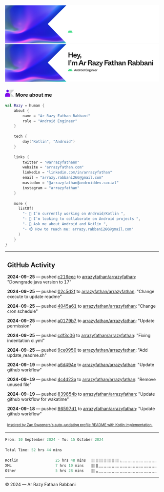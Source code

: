 ![Ar Razy Fathan Rabbani Banner](https://github.com/arrazyfathan/arrazyfathan/blob/main/media/banner-dark.png#gh-dark-mode-only)
![Ar Razy Fathan Rabbani Banner](https://github.com/arrazyfathan/arrazyfathan/blob/main/media/banner-light.png#gh-light-mode-only)

### <img width="30" alt="about" src="https://github.com/arrazyfathan/arrazyfathan/blob/main/media/about.png"> More about me

```kotlin
val Razy = human {
    about {
        name = "Ar Razy Fathan Rabbani"
        role = "Android Engineer"
    }

    tech {
        day("Kotlin", "Android")
    }

    links {
        twitter = "@arrazyfathann"
        website = "arrazyfathan.com"
        linkedin = "linkedin.com/in/arrazyfathan"
        email = "arrazy.rabbani266@gmail.com"
        mastodon = "@arrazyfathan@androiddev.social"
        instagram = "arrazyfathan"
    }

    more {
      listOf(
        "- 🔭 I’m currently working on Android/Kotlin ",
        "- 👯 I’m looking to collaborate on Android projects ",
        "- 💬 Ask me about Android and Kotlin ",
        "- 📫 How to reach me: arrazy.rabbani266@gmail.com"
      )
    }
}
```


<table><tr><td valign="top" width="100%">    

## GitHub Activity

**2024-09-25** — pushed [c216eec](https://github.com/arrazyfathan/arrazyfathan/commits/c216eec71936c8dea7596b046f3b5752db049b2e) to [arrazyfathan/arrazyfathan](https://github.com/arrazyfathan/arrazyfathan): "Downgrade java version to 17"

**2024-09-25** — pushed [02c5d2f](https://github.com/arrazyfathan/arrazyfathan/commits/02c5d2fa8d6c886224206d6937b3bc384dc155a2) to [arrazyfathan/arrazyfathan](https://github.com/arrazyfathan/arrazyfathan): "Change execute to update readme"

**2024-09-25** — pushed [4045a61](https://github.com/arrazyfathan/arrazyfathan/commits/4045a61f4114e06ebb0b1ec648fda80a3daece44) to [arrazyfathan/arrazyfathan](https://github.com/arrazyfathan/arrazyfathan): "Change cron schedule"

**2024-09-25** — pushed [a0179b7](https://github.com/arrazyfathan/arrazyfathan/commits/a0179b747887a131e5d141de9ad7d8554382a36f) to [arrazyfathan/arrazyfathan](https://github.com/arrazyfathan/arrazyfathan): "Update permission"

**2024-09-25** — pushed [cdf3c06](https://github.com/arrazyfathan/arrazyfathan/commits/cdf3c0612676df906f19dbb728ad1ece6f1517de) to [arrazyfathan/arrazyfathan](https://github.com/arrazyfathan/arrazyfathan): "Fixing indentation ci.yml"

**2024-09-25** — pushed [9ce0950](https://github.com/arrazyfathan/arrazyfathan/commits/9ce0950a108a0fc99359629d1c79d7dee2df8413) to [arrazyfathan/arrazyfathan](https://github.com/arrazyfathan/arrazyfathan): "Add update_readme.sh"

**2024-09-19** — pushed [a6d494e](https://github.com/arrazyfathan/arrazyfathan/commits/a6d494e24c10a23a65f395955a9ab3ddfa17fef9) to [arrazyfathan/arrazyfathan](https://github.com/arrazyfathan/arrazyfathan): "Update github workflow"

**2024-09-19** — pushed [4c4d23a](https://github.com/arrazyfathan/arrazyfathan/commits/4c4d23a6d48d8439ddb9977356bee7ff1b3e9a13) to [arrazyfathan/arrazyfathan](https://github.com/arrazyfathan/arrazyfathan): "Remove unused file"

**2024-09-19** — pushed [839854b](https://github.com/arrazyfathan/arrazyfathan/commits/839854b833bd4cdc0593936f4266b7b757145054) to [arrazyfathan/arrazyfathan](https://github.com/arrazyfathan/arrazyfathan): "Update github workflow for wakatime"

**2024-09-18** — pushed [96597d1](https://github.com/arrazyfathan/arrazyfathan/commits/96597d1eba36c794e8fbf013e43baba7353fa78d) to [arrazyfathan/arrazyfathan](https://github.com/arrazyfathan/arrazyfathan): "Update github workflow"
                
<sub><a href="https://github.com/ZacSweers/ZacSweers/">Inspired by Zac Sweeners's auto-updating profile README with Kotlin Implementation.</a></sub>
</table>

<!--START_SECTION:waka-->

```kotlin
From: 10 September 2024 - To: 15 October 2024

Total Time: 52 hrs 44 mins

Kotlin                 25 hrs 48 mins  ⣿⣿⣿⣿⣿⣿⣿⣿⣿⣿⣿⣄⣀⣀⣀⣀⣀⣀⣀⣀⣀⣀⣀⣀⣀   44.34 %
XML                    7 hrs 10 mins   ⣿⣿⣿⣀⣀⣀⣀⣀⣀⣀⣀⣀⣀⣀⣀⣀⣀⣀⣀⣀⣀⣀⣀⣀⣀   12.31 %
Other                  5 hrs 28 mins   ⣿⣿⣤⣀⣀⣀⣀⣀⣀⣀⣀⣀⣀⣀⣀⣀⣀⣀⣀⣀⣀⣀⣀⣀⣀   09.42 %
```

<!--END_SECTION:waka-->

---
© 2024 — Ar Razy Fathan Rabbani
